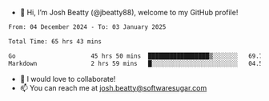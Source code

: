- 👋 Hi, I’m Josh Beatty (@jbeatty88), welcome to my GitHub profile!

<!--START_SECTION:waka-->

```txt
From: 04 December 2024 - To: 03 January 2025

Total Time: 65 hrs 43 mins

Go                     45 hrs 50 mins  █████████████████▒░░░░░░░   69.77 %
Markdown               2 hrs 59 mins   █░░░░░░░░░░░░░░░░░░░░░░░░   04.55 %
```

<!--END_SECTION:waka-->

- 💞️ I would love to collaborate!
- 📫 You can reach me at josh.beatty@softwaresugar.com

<!---
jbeatty88/jbeatty88 is a ✨ special ✨ repository because its `README.md` (this file) appears on your GitHub profile.
You can click the Preview link to take a look at your changes.
--->
